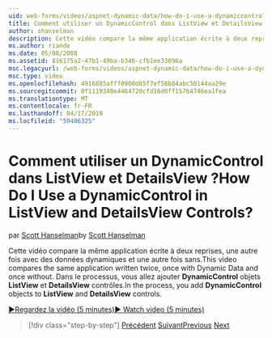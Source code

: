 ```yaml
---
uid: web-forms/videos/aspnet-dynamic-data/how-do-i-use-a-dynamiccontrol-in-listview-and-detailsview-controls
title: Comment utiliser un DynamicControl dans ListView et DetailsView ? | Microsoft Docs
author: shanselman
description: Cette vidéo compare la même application écrite à deux reprises, une autre fois avec des données dynamiques et une autre fois sans. Dans le processus, vous allez ajouter les objets DynamicControl ListView un...
ms.author: riande
ms.date: 05/08/2008
ms.assetid: 816175a2-47b1-49ba-b346-cfb1ee33096a
msc.legacyurl: /web-forms/videos/aspnet-dynamic-data/how-do-i-use-a-dynamiccontrol-in-listview-and-detailsview-controls
msc.type: video
ms.openlocfilehash: 4916885afff0900d85f7ef58b84abc50144aa29e
ms.sourcegitcommit: 0f1119340e4464720cfd16d0ff15764746ea1fea
ms.translationtype: MT
ms.contentlocale: fr-FR
ms.lasthandoff: 04/17/2019
ms.locfileid: "59406325"
---
```

# <a name="how-do-i-use-a-dynamiccontrol-in-listview-and-detailsview-controls"></a><span data-ttu-id="af6c2-105">Comment utiliser un DynamicControl dans ListView et DetailsView ?</span><span class="sxs-lookup"><span data-stu-id="af6c2-105">How Do I Use a DynamicControl in ListView and DetailsView Controls?</span></span>

<span data-ttu-id="af6c2-106">par [Scott Hanselman](https://github.com/shanselman)</span><span class="sxs-lookup"><span data-stu-id="af6c2-106">by [Scott Hanselman](https://github.com/shanselman)</span></span>

<span data-ttu-id="af6c2-107">Cette vidéo compare la même application écrite à deux reprises, une autre fois avec des données dynamiques et une autre fois sans.</span><span class="sxs-lookup"><span data-stu-id="af6c2-107">This video compares the same application written twice, once with Dynamic Data and once without.</span></span> <span data-ttu-id="af6c2-108">Dans le processus, vous allez ajouter **DynamicControl** objets **ListView** et **DetailsView** contrôles.</span><span class="sxs-lookup"><span data-stu-id="af6c2-108">In the process, you add **DynamicControl** objects to **ListView** and **DetailsView** controls.</span></span>

[<span data-ttu-id="af6c2-109">&#9654;Regardez la vidéo (5 minutes)</span><span class="sxs-lookup"><span data-stu-id="af6c2-109">&#9654; Watch video (5 minutes)</span></span>](https://channel9.msdn.com/Blogs/ASP-NET-Site-Videos/how-do-i-use-a-dynamiccontrol-in-listview-and-detailsview-controls)

> [!div class="step-by-step"]
> <span data-ttu-id="af6c2-110">[Précédent](how-do-i-display-unknown-datatypes.md)
> [Suivant](getting-started-with-dynamic-data.md)</span><span class="sxs-lookup"><span data-stu-id="af6c2-110">[Previous](how-do-i-display-unknown-datatypes.md)
[Next](getting-started-with-dynamic-data.md)</span></span>

